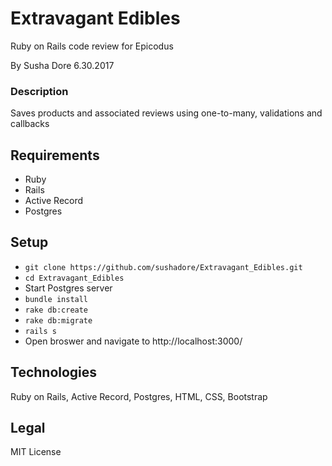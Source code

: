 # Extravagant Edibles

Ruby on Rails code review for Epicodus

By Susha Dore 6.30.2017

### Description
Saves products and associated reviews using one-to-many, validations and callbacks

## Requirements
  * Ruby
  * Rails
  * Active Record
  * Postgres

## Setup

  * `git clone https://github.com/sushadore/Extravagant_Edibles.git`
  * `cd Extravagant_Edibles`
  * Start Postgres server
  * `bundle install`
  * `rake db:create`
  * `rake db:migrate`
  * `rails s`
  * Open broswer and navigate to http://localhost:3000/

## Technologies
Ruby on Rails, Active Record, Postgres, HTML, CSS, Bootstrap

## Legal
MIT License
